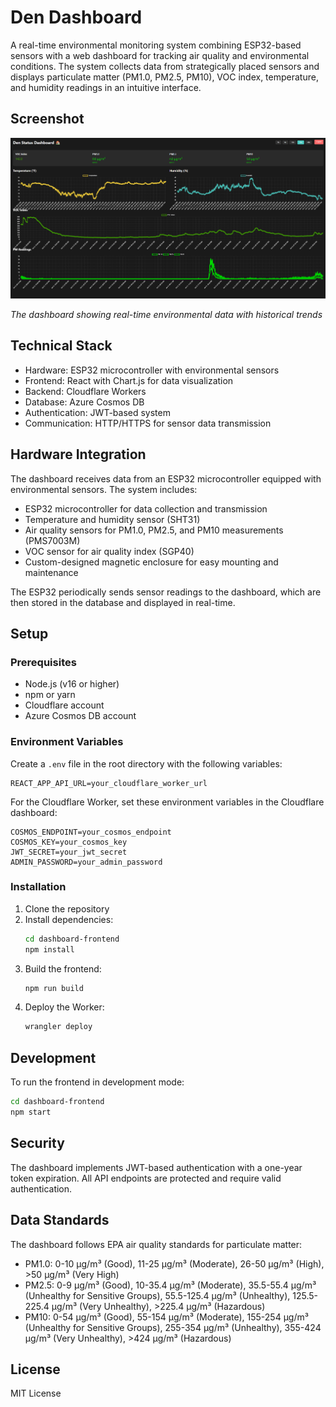 # Den Dashboard

A real-time environmental monitoring system combining ESP32-based sensors with a web dashboard for tracking air quality and environmental conditions. The system collects data from strategically placed sensors and displays particulate matter (PM1.0, PM2.5, PM10), VOC index, temperature, and humidity readings in an intuitive interface.



## Screenshot

![Dashboard Screenshot](dashboard-frontend/public/images/dashboard-screenshot.png)

*The dashboard showing real-time environmental data with historical trends*

## Technical Stack

- Hardware: ESP32 microcontroller with environmental sensors
- Frontend: React with Chart.js for data visualization
- Backend: Cloudflare Workers
- Database: Azure Cosmos DB
- Authentication: JWT-based system
- Communication: HTTP/HTTPS for sensor data transmission

## Hardware Integration

The dashboard receives data from an ESP32 microcontroller equipped with environmental sensors. The system includes:

- ESP32 microcontroller for data collection and transmission
- Temperature and humidity sensor (SHT31)
- Air quality sensors for PM1.0, PM2.5, and PM10 measurements (PMS7003M)
- VOC sensor for air quality index (SGP40)
- Custom-designed magnetic enclosure for easy mounting and maintenance

The ESP32 periodically sends sensor readings to the dashboard, which are then stored in the database and displayed in real-time.

## Setup

### Prerequisites

- Node.js (v16 or higher)
- npm or yarn
- Cloudflare account
- Azure Cosmos DB account

### Environment Variables

Create a `.env` file in the root directory with the following variables:

```
REACT_APP_API_URL=your_cloudflare_worker_url
```

For the Cloudflare Worker, set these environment variables in the Cloudflare dashboard:

```
COSMOS_ENDPOINT=your_cosmos_endpoint
COSMOS_KEY=your_cosmos_key
JWT_SECRET=your_jwt_secret
ADMIN_PASSWORD=your_admin_password
```

### Installation

1. Clone the repository
2. Install dependencies:
   ```bash
   cd dashboard-frontend
   npm install
   ```
3. Build the frontend:
   ```bash
   npm run build
   ```
4. Deploy the Worker:
   ```bash
   wrangler deploy
   ```

## Development

To run the frontend in development mode:

```bash
cd dashboard-frontend
npm start
```

## Security

The dashboard implements JWT-based authentication with a one-year token expiration. All API endpoints are protected and require valid authentication.

## Data Standards

The dashboard follows EPA air quality standards for particulate matter:

- PM1.0: 0-10 μg/m³ (Good), 11-25 μg/m³ (Moderate), 26-50 μg/m³ (High), >50 μg/m³ (Very High)
- PM2.5: 0-9 μg/m³ (Good), 10-35.4 μg/m³ (Moderate), 35.5-55.4 μg/m³ (Unhealthy for Sensitive Groups), 55.5-125.4 μg/m³ (Unhealthy), 125.5-225.4 μg/m³ (Very Unhealthy), >225.4 μg/m³ (Hazardous)
- PM10: 0-54 μg/m³ (Good), 55-154 μg/m³ (Moderate), 155-254 μg/m³ (Unhealthy for Sensitive Groups), 255-354 μg/m³ (Unhealthy), 355-424 μg/m³ (Very Unhealthy), >424 μg/m³ (Hazardous)

## License

MIT License 